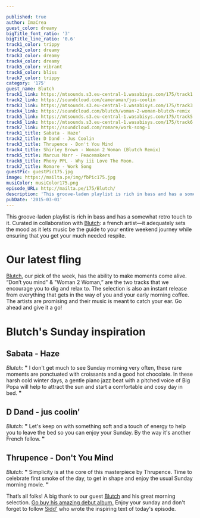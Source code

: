 ```yaml
---

published: true
author: ImaCrea
guest_color: dreamy
bigTitle_font_ratio: '3'
bigTitle_line_ratio: '0.6'
track1_color: trippy
track2_color: dreamy
track3_color: dreamy
track4_color: dreamy
track5_color: vibrant
track6_color: bliss
track7_color: trippy
category: '175'
guest_name: Blutch
track1_link: https://mtsounds.s3.eu-central-1.wasabisys.com/175/track1.mp3
track2_link: https://soundcloud.com/cameraman/jus-coolin
track3_link: https://mtsounds.s3.eu-central-1.wasabisys.com/175/track3.mp3
track4_link: https://soundcloud.com/blutch/woman-2-woman-blutch-remix
track5_link: https://mtsounds.s3.eu-central-1.wasabisys.com/175/track5.mp3
track6_link: https://mtsounds.s3.eu-central-1.wasabisys.com/175/track6.mp3
track7_link: https://soundcloud.com/romare/work-song-1
track1_title: Sabata - Haze'
track2_title: D Dand - Jus Coolin
track3_title: Thrupence - Don't You Mind
track4_title: Shirley Brown - Woman 2 Woman (Blutch Remix)
track5_title: Marcus Marr - Peacemakers
track6_title: Phony PPL - Why iii Love The Moon.
track7_title: Romare - Work Song
guestPic: guestPic175.jpg
image: https://mailta.pe/img/fbPic175.jpg
musiColor: musiColor175.png
episode_URL: http://mailta.pe/175/Blutch/
description: 'This groove-laden playlist is rich in bass and has a somewhat retro touch to it. Curated in collaboration with Blutch: a french artist—it adequately sets the mood as it lets music be the guide to your entire weekend journey while ensuring that you get your much needed respite.'
pubDate: '2015-03-01'
---
```


This groove-laden playlist is rich in bass and has a somewhat retro touch to it. Curated in collaboration with [Blutch](https://www.facebook.com/pages/Blutch/333167113396807): a french artist—it adequately sets the mood as it lets music be the guide to your entire weekend journey while ensuring that you get your much needed respite.

# Our latest fling

[Blutch](https://www.facebook.com/pages/Blutch/333167113396807), our pick of the week, has the ability to make moments come alive. “Don’t you mind" & "Woman 2 Woman,” are the two tracks that we encourage you to dig and relax to.  The selection is also an instant release from everything that gets in the way of you and your early morning coffee.  The artists are promising and their music is meant to catch your ear. Go ahead and give it a go!


# Blutch's Sunday inspiration
 
## Sabata - Haze
_Blutch:_ **"** I don't get much to see Sunday morning very often, these rare moments are ponctuated with croissants and a good hot chocolate. In these harsh cold winter days, a gentle piano jazz beat with a pitched voice of Big Popa will help to attract the sun and start a comfortable and cosy day in bed. **"** 
 
## D Dand - jus coolin'
_Blutch:_ **"** Let's keep on with something soft and a touch of energy to help you to leave the bed so you can enjoy your Sunday. By the way it's another French fellow. **"** 
 
## Thrupence - Don't You Mind
_Blutch:_ **"** Simplicity is at the core of this masterpiece by Thrupence. Time to celebrate first smoke of the day, to get in shape and enjoy the usual Sunday morning movie. **"**  
 

That’s all folks! A big thank to our guest [Blutch](https://www.facebook.com/pages/Blutch/333167113396807) and his great morning selection. [Go buy his amazing debut album.](http://blutchmusic.bandcamp.com/releases) Enjoy your sunday and don't forget to follow [Sidd'](https://twitter.com/peacefulending) who wrote the inspiring text of today's episode.
